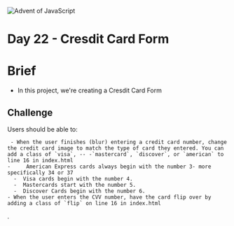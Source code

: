 ![Advent of JavaScript](https://coachtestprep.s3.amazonaws.com/direct-uploads/user-117025/2d763ace-1b29-4a5c-8c1a-1e3119c7575b/CleanShot%202021-12-22%20at%2009.37.52.png)


# Day 22 - Cresdit Card Form

# Brief
- In this project, we're creating a Cresdit Card Form


## Challenge


Users should be able to:


     - When the user finishes (blur) entering a credit card number, change the credit card image to match the type of card they entered. You can add a class of `visa`, -- -`mastercard`, `discover`, or `american` to line 16 in index.html
    -     American Express cards always begin with the number 3- more specifically 34 or 37
      -  Visa cards begin with the number 4.
      -  Mastercards start with the number 5.
      -  Discover Cards begin with the number 6.
    - When the user enters the CVV number, have the card flip over by adding a class of `flip` on line 16 in index.html
.
